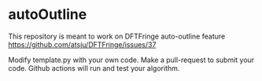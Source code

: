 # autoOutline

This repository is meant to work on DFTFringe auto-outline feature https://github.com/atsju/DFTFringe/issues/37

Modify template.py with your own code.
Make a pull-request to submit your code. Github actions will run and test your algorithm.